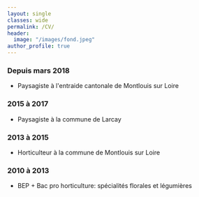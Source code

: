 ```yaml
---
layout: single
classes: wide
permalink: /CV/
header:
  image: "/images/fond.jpeg"
author_profile: true
---
```


### Depuis mars 2018

* Paysagiste à l'entraide cantonale de Montlouis sur Loire


### 2015 à 2017

* Paysagiste à la commune de Larcay


### 2013 à 2015

* Horticulteur à la commune de Montlouis sur Loire


### 2010 à 2013

* BEP + Bac pro horticulture: spécialités florales et légumières

